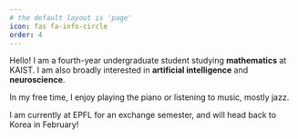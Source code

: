 ```yaml
---
# the default layout is 'page'
icon: fas fa-info-circle
order: 4
---
```


Hello! I am a fourth-year undergraduate student studying **mathematics** at KAIST. I am also broadly interested in **artificial intelligence** and **neuroscience**.

In my free time, I enjoy playing the piano or listening to music, mostly jazz.

I am currently at EPFL for an exchange semester, and will head back to Korea in February!